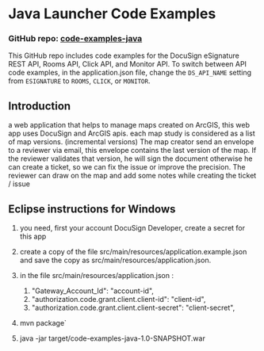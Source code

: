 # Java Launcher Code Examples

### GitHub repo: [code-examples-java](./README.md)

This GitHub repo includes code examples for the DocuSign eSignature REST API, Rooms API, Click API, and Monitor API. To switch between API code examples, in the application.json file, change the `DS_API_NAME` setting from `ESIGNATURE` to `ROOMS`, `CLICK`, or `MONITOR`.  


## Introduction

a web application that helps to manage maps created on ArcGIS, this web app uses DocuSign and ArcGIS apis.
each map study is considered as a list of map versions. (incremental versions)
The map creator send an envelope to a reviewer via email, this envelope contains the last version of the map.
If the reviewer validates that version, he will sign the document otherwise he can create a ticket, so we can fix the issue or improve the precision.
The reviewer can draw on the map and add some notes while creating the ticket / issue



## Eclipse instructions for Windows    

1. you need, first your account DocuSign Developer, create a secret for this app
1. create a copy of the file src/main/resources/application.example.json and save the copy as src/main/resources/application.json.
1. in the file src/main/resources/application.json :

	  1. "Gateway_Account_Id": "account-id",
	  1. "authorization.code.grant.client.client-id": "client-id",
	  1. "authorization.code.grant.client.client-secret": "client-secret",
  
  
1. mvn package`
1. java -jar target/code-examples-java-1.0-SNAPSHOT.war
